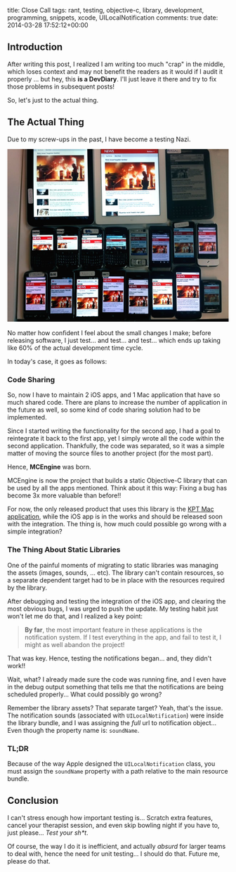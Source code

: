 title: Close Call
tags: rant, testing, objective-c, library, development, programming, snippets, xcode, UILocalNotification
comments: true
date: 2014-03-28 17:52:12+00:00

## Introduction

After writing this post, I realized I am writing too much "crap" in the middle, which loses context and may not benefit the readers as it would if I audit it properly ... but hey, this __is a DevDiary__. I'll just leave it there and try to fix those problems in subsequent posts!

So, let's just to the actual thing.

## The Actual Thing

Due to my screw-ups in the past, I have become a testing Nazi.

![image](/images/testing.jpg)

No matter how confident I feel about the small changes I make; before releasing software, I just test... and test... and test... which ends up taking like 60% of the actual development time cycle.

In today's case, it goes as follows:

### Code Sharing

So, now I have to maintain 2 iOS apps, and 1 Mac application that have so much shared code. There are plans to increase the number of application in the future as well, so some kind of code sharing solution had to be implemented.

Since I started writing the functionality for the second app, I had a goal to reintegrate it back to the first app, yet I simply wrote all the code within the second application. Thankfully, the code was separated, so it was a simple matter of moving the source files to another project (for the most part).

Hence, __MCEngine__ was born.

MCEngine is now the project that builds a static Objective-C library that can be used by all the apps mentioned. Think about it this way: Fixing a bug has become 3x more valuable than before!!

For now, the only released product that uses this library is the [KPT Mac application](https://itunes.apple.com/us/app/kuwait-prayer-times/id723108544?mt=12), while the iOS app is in the works and should be released soon with the integration. The thing is, how much could possible go wrong with a simple integration?

### The Thing About Static Libraries

One of the painful moments of migrating to static libraries was managing the assets (images, sounds, ... etc). The library can't contain resources, so a separate dependent target had to be in place with the resources required by the library.

After debugging and testing the integration of the iOS app, and clearing the most obvious bugs, I was urged to push the update. My testing habit just won't let me do that, and I realized a key point:

> __By far__, the most important feature in these applications is the notification system. If I test everything in the app, and fail to test it, I might as well abandon the project!

That was key. Hence, testing the notifications began... and, they didn't work!!

Wait, what? I already made sure the code was running fine, and I even have in the debug output something that tells me that the notifications are being scheduled properly... What could possibly go wrong?

Remember the library assets? That separate target? Yeah, that's the issue. The notification sounds (associated with `UILocalNotification`) were inside the library bundle, and I was assigning the _full_ url to notification object... Even though the property name is: `soundName`.

### TL;DR

Because of the way Apple designed the `UILocalNotification` class, you must assign the `soundName` property with a path relative to the main resource bundle.

## Conclusion

I can't stress enough how important testing is... Scratch extra features, cancel your therapist session, and even skip bowling night if you have to, just please... _Test your sh*t_.

Of course, the way I do it is inefficient, and actually _absurd_ for larger teams to deal with, hence the need for unit testing... I should do that. Future me, please do that.
